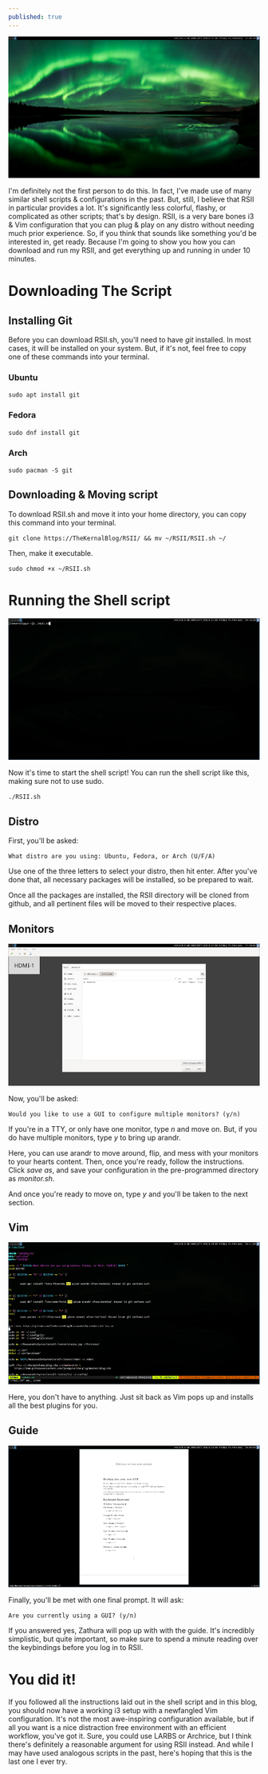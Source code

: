 ```yaml
---
published: true
---
```


![IMG1](/images/DesktopRSII.png) 

I'm definitely not the first person to do this. In fact, I've made use of many similar shell scripts & configurations in the past. But, still, I believe that RSII in particular provides a lot. It's significantly less colorful, flashy, or complicated as other scripts; that's by design. RSII, is a very bare bones i3 & Vim configuration that you can plug & play on any distro without needing much prior experience. So, if you think that sounds like something you'd be interested in, get ready. Because I'm going to show you how you can download and run my RSII, and get everything up and running in under 10 minutes.

# Downloading The Script 

## Installing Git 

Before you can download RSII.sh, you'll need to have *git* installed. In most cases, it will be installed on your system. But, if it's not, feel free to copy one of these commands into your terminal. 

### Ubuntu 

    sudo apt install git 

### Fedora 

    sudo dnf install git 

### Arch 

    sudo pacman -S git 

## Downloading & Moving script 

To download RSII.sh and move it into your home directory, you can copy this command into your terminal. 

    git clone https://TheKernalBlog/RSII/ && mv ~/RSII/RSII.sh ~/ 

Then, make it executable. 

    sudo chmod +x ~/RSII.sh 

# Running the Shell script

![IMG2](/images/ScriptRSII.png)

Now it's time to start the shell script! You can run the shell script like this, making sure not to use sudo.  

    ./RSII.sh

## Distro 

First, you'll be asked: 

    What distro are you using: Ubuntu, Fedora, or Arch (U/F/A) 

Use one of the three letters to select your distro, then hit enter. After you've done that, all necessary packages will be installed, so be prepared to wait. 

Once all the packages are installed, the RSII directory will be cloned from github, and all pertinent files will be moved to their respective places.

## Monitors 
![IMG3](/images/Monitor15.png)

Now, you'll be asked: 

    Would you like to use a GUI to configure multiple monitors? (y/n) 

If you're in a TTY, or only have one monitor, type *n* and move on. But, if you do have multiple monitors, type *y* to bring up arandr. 

Here, you can use arandr to move around, flip, and mess with your monitors to your hearts content. Then, once you're ready, follow the instructions. Click *save as*, and save your configuration in the pre-programmed directory as *monitor.sh*.  

And once you're ready to move on, type *y* and you'll be taken to the next section. 

## Vim 

![IMG4](/images/VimRSII.png) 

Here, you don't have to anything. Just sit back as Vim pops up and installs all the best plugins for you. 

## Guide  

![IMG5](/images/GuideRSII.png) 

Finally, you'll be met with one final prompt. It will ask: 

    Are you currently using a GUI? (y/n) 

If you answered yes, Zathura will pop up with with the guide. It's incredibly simplistic, but quite important, so make sure to spend a minute reading over the keybindings before you log in to RSII. 

# You did it! 

If you followed all the instructions laid out in the shell script and in this blog, you should now have a working i3 setup with a newfangled Vim configuration. It's not the most awe-inspiring configuration available, but if all you want is a nice distraction free environment with an efficient workflow, you've got it. Sure, you could use LARBS or Archrice, but I think there's definitely a reasonable argument for using RSII instead. And while I may have used analogous scripts in the past, here's hoping that this is the last one I ever try. 
